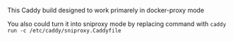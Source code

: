 This Caddy build designed to work primarely in docker-proxy mode

You also could turn it into sniproxy mode by replacing command with `caddy run -c /etc/caddy/sniproxy.Caddyfile`
